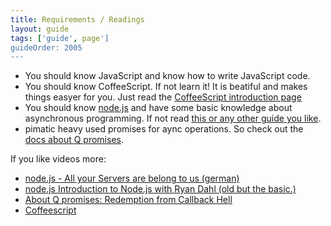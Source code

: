```yaml
---
title: Requirements / Readings
layout: guide
tags: ['guide', page']
guideOrder: 2005
---
```


*  You should know JavaScript and know how to write JavaScript code. 
*  You should know CoffeeScript. If not learn it! It is beatiful and makes things easyer for you. 
   Just read the [CoffeeScript introduction page](http://coffeescript.org/)
*  You should know [node.js](http://nodejs.org/) and have some basic knowledge about asynchronous 
   programming. If not read [this or any other guide you like](http://blog.modulus.io/absolute-beginners-guide-to-nodejs).
*  pimatic heavy used promises for aync operations. So check out the 
   [docs about Q promises](https://github.com/kriskowal/q).

If you like videos more:

*  [node.js - All your Servers are belong to us (german)](http://www.youtube.com/watch?v=tw-FjmuzlVc) 
*  [node.js Introduction to Node.js with Ryan Dahl (old but the basic.)](http://www.youtube.com/watch?v=jo_B4LTHi3I)
*  [About Q promises: Redemption from Callback Hell](http://www.youtube.com/watch?v=hf1T_AONQJU)
*  [Coffeescript](http://www.youtube.com/watch?v=qR5p5s8CMBQ)
